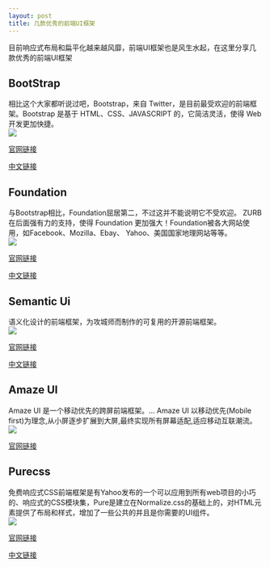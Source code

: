 ```yaml
---
layout: post 
title: 几款优秀的前端UI框架
---
```


目前响应式布局和扁平化越来越风靡，前端UI框架也是风生水起，在这里分享几款优秀的前端UI框架  

## BootStrap
相比这个大家都听说过吧，Bootstrap，来自 Twitter，是目前最受欢迎的前端框架。Bootstrap 是基于 HTML、CSS、JAVASCRIPT 的，它简洁灵活，使得 Web 开发更加快捷。  
![](http://qiniu.cuiqingcai.com/wp-content/uploads/2015/04/20150427144535.jpg)

[官网链接](http://getbootstrap.com/) 

[中文链接](http://www.bootcss.com/)  

## Foundation
与Bootstrap相比，Foundation屈居第二，不过这并不能说明它不受欢迎。 ZURB在后面强有力的支持，使得 Foundation 更加强大！Foundation被各大网站使用，如Facebook、Mozilla、Ebay、 Yahoo、美国国家地理网站等等。  
![](http://qiniu.cuiqingcai.com/wp-content/uploads/2015/04/20150427154906.jpg)

[官网链接](http://foundation.zurb.com/) 

[中文链接](http://www.foundcss.com/)  

## Semantic Ui
语义化设计的前端框架，为攻城师而制作的可复用的开源前端框架。  
![](http://qiniu.cuiqingcai.com/wp-content/uploads/2015/04/20150427155432.jpg)

[官网链接](http://semantic-ui.com/) 

[中文链接](http://www.semantic-ui.com.cn/)  

## Amaze UI
Amaze UI 是一个移动优先的跨屏前端框架。… Amaze UI 以移动优先(Mobile first)为理念,从小屏逐步扩展到大屏,最终实现所有屏幕适配,适应移动互联潮流。  
![](http://qiniu.cuiqingcai.com/wp-content/uploads/2015/04/20150427155625.jpg)

[官网链接](http://amazeui.org/)  

## Purecss
免费响应式CSS前端框架是有Yahoo发布的一个可以应用到所有web项目的小巧的、响应式的CSS模块集，Pure是建立在Normalize.css的基础上的，对HTML元素提供了布局和样式，增加了一些公共的并且是你需要的UI组件。  
![](http://qiniu.cuiqingcai.com/wp-content/uploads/2015/04/20150427160204.jpg)

[官网链接](http://purecss.io/) 

[中文链接](http://pure-site.ap01.aws.af.cm/)
